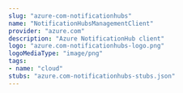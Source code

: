 ```yaml
---
slug: "azure-com-notificationhubs"
name: "NotificationHubsManagementClient"
provider: "azure.com"
description: "Azure NotificationHub client"
logo: "azure.com-notificationhubs-logo.png"
logoMediaType: "image/png"
tags:
- name: "cloud"
stubs: "azure.com-notificationhubs-stubs.json"
---
```

